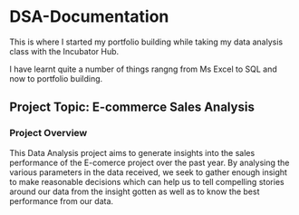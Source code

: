 # DSA-Documentation
This is where I started my portfolio building while taking my data analysis class with the Incubator Hub.

I have learnt quite a number of things rangng from Ms Excel to SQL and now to portfolio building.

## Project Topic: E-commerce Sales Analysis

### Project Overview 
This Data Analysis project aims to generate insights into the sales performance of the E-comerce project over the past year. By analysing the various parameters in the data received, we seek to gather enough insight to make reasonable decisions which can help us to tell compelling stories around our data from the insight gotten as well as to know the best performance from our data.   
